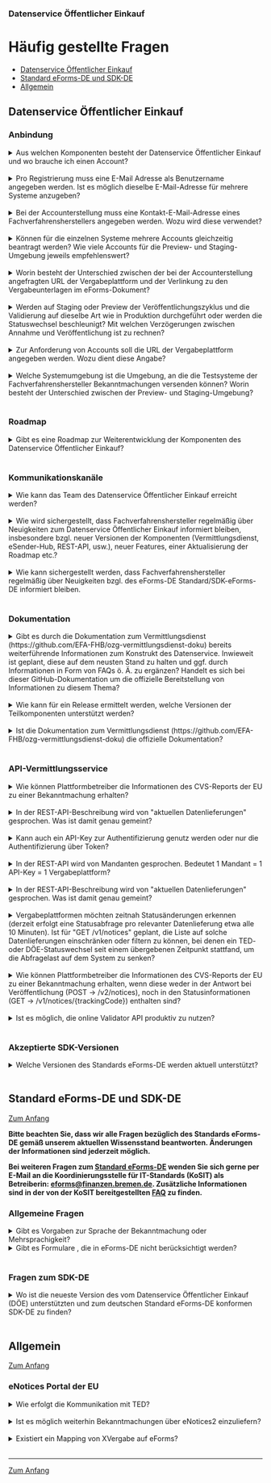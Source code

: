 ### Datenservice Öffentlicher Einkauf
# Häufig gestellte Fragen

- [Datenservice Öffentlicher Einkauf](#datenservice-öffentlicher-einkauf)
- [Standard eForms-DE und SDK-DE](#standard-eForms-DE-und-SDK-DE)
- [Allgemein](#allgemein)

## Datenservice Öffentlicher Einkauf

### Anbindung

<details>
<summary>
Aus welchen Komponenten besteht der Datenservice Öffentlicher Einkauf und wo brauche ich einen Account?
</summary>

**[Redaktionssystem](https://resy.datenservice-oeffentlicher-einkauf.de/)**: Das Redaktionssystem ist ein Angebot für Vergabestellen und beispielsweise Dienstleister von öffentlichen Auftraggebern oder Zuwendungsempfängern, die kein elektronisches Vergabesystem nutzen. 
Mit dem Redaktionssystem können Bekanntmachungen zu europaweiten Vergabeverfahren erfasst, bearbeitet, korrigiert und über den Vermittlungsdienst an TED versendet werden.
<br>
**[Vermittlungsdienst](https://ozg-vermittlungsdienst.de/)**: Der Vermittlungsdienst ist eine rein technische Schnittstelle zur Annahme, Validierung und Weiterleitung von Bekanntmachungen an TED und den Bekanntmachungsservice. 
Er bietet KEINE Oberfläche zum Erstellen von Bekanntmachungen! Es ist ausschließlich eine Maschine-zu-Maschine Kommunikation möglich, wie z.B. mit einer Vergabestellensoftware. Diese Anbindung wird durch den Fachverfahrenshersteller durchgeführt. 
<br>
**[Self-Service Portal](https://portal.ozg-vermittlungsdienst.de/)**: Das Self-Service-Portal (SSP) ist eine Web-Oberfläche für das Accountmanagement von Accounts des Vermittlungsdienstes. Primär genutzt wird es durch Fachverfahrenshersteller zur Ansicht der Statusinformationen von eingelieferten Bekanntmachungen in einem Dashboard.
<br>
**[Bekanntmachungsservice](https://oeffentlichevergabe.de/)**: Im Bekanntmachungsservice werden alle über den eSender-Hub versendeten EU-weiten und nationalen Bekanntmachungen veröffentlicht. Der Bekanntmachungsservice bietet eine Vielzahl an Recherchemöglichkeiten, damit Bietende ihrem Leistungsspektrum entsprechend zielgenau Bekanntmachungen finden können. Mit Nutzung des ELSTER-Unternehmenskontos stehen zudem weitere Komfortfunktionen wie Speicherung von Suchfunktionen und Benachrichtigungsservices zur Verfügung. Des Weiteren können die Daten des Bekanntmachungsservice über eine Open Data Schnittstelle in den Formaten eForms-DE, CSV und OCDS nachgenutzt werden. 
<br>
</details>
<br>

<details>
<summary>
Pro Registrierung muss eine E-Mail Adresse als Benutzername angegeben werden. Ist es möglich dieselbe E-Mail-Adresse für mehrere Systeme anzugeben?
</summary>
<br>
Generell werden zwei E-Mail-Adressen pro Account erfragt (teils auch als Mandant bezeichnet): Eine E-Mail-Adresse zur Aktivierung des Accounts und eine Kontakt E-Mail-Adresse. Es wird eine individuelle E-Mail-Adresse pro Account zur Aktivierung benötigt, um das Passwort für den Account zu setzen und um eine eindeutige Authentifizierung mit der Kombination aus E-Mail und Passwort zu ermöglichen. Die Account E-Mail-Adresse kann auch ein Funktionspostfach sein und wird nur zur Verwaltung des Accounts benötigt. Die Kontakt E-Mail-Adresse wird genutzt, falls beim Betrieb Fragen aufkommen zu einer Bekanntmachung, die von diesem Account versendet wurde. Kontakt E-Mail-Adresse und Account E-Mail-Adresse dürfen identisch sein und dieselbe Kontakt E-Mail-Adresse (z.B. ein zentraler Ansprechpartner) darf bei mehreren Accounts verwendet werden. Es kann allerdings für die drei Systemumgebungen Preview, Staging und Produktion dieselbe Account E-Mail-Adresse verwendet werden. Generell empfehlen wir einen Account pro Vergabeplattform. 
</details>
<br>

<details>
<summary>
Bei der Accounterstellung muss eine Kontakt-E-Mail-Adresse eines Fachverfahrensherstellers angegeben werden. Wozu wird diese verwendet?
</summary>
<br>
Diese E-Mail-Adresse wird verwendet, um proaktiv auf Nutzer des Self-Service-Portals zugehen zu können. Dieses kann der Fall sein, wenn es beispielsweise Auffälligkeiten mit dem Account oder den eingelieferten Bekanntmachungen gibt oder wenn generelle Informationen an alle Accountverantwortlichen versenden werden sollen. 
</details>
<br>

<details>
<summary>
Können für die einzelnen Systeme mehrere Accounts gleichzeitig beantragt werden? Wie viele Accounts für die Preview- und Staging-Umgebung jeweils empfehlenswert?
</summary>
<br>
Wir empfehlen, auf Staging exakt so viele Accounts zu verwenden, wie sie für Produktion planen, zu nutzen. Zusätzlich sind natürlich beliebig viele Testaccounts auf Preview und Staging möglich. 
</details>
<br>

<details>
<summary>
Worin besteht der Unterschied zwischen der bei der Accounterstellung angefragten URL der Vergabeplattform und der Verlinkung zu den Vergabeunterlagen im eForms-Dokument?
</summary>
<br>
Die URL der Vergabeplattform dient rein der Zuordnung der Accounts/ Mandanten, diese hat nichts mit der Verlinkung auf die Vergabeunterlagen zu tun. 
Manche Vergabeplattformen nutzen z.B. Dropbox oder Google Drive oder Ähnliches für das Hosten der Vergabeunterlagen, weshalb sich daraus nicht eindeutig die dahinterliegende Plattform identifizieren lässt. Aus diesem Grund ist die URL zusätzlich notwendig. Die Verlinkung zu den Vergabeunterlagen bleibt weiterhin im XML-Dokument. Der bei der Accounterstellung mitgegebene Link wird bei der Veröffentlichung im Bekanntmachungsservice, unter der Bekanntmachung selbst, als Disclaimer/Quelle angezeigt.
</details>
<br>

<details>
<summary>
Werden auf Staging oder Preview der Veröffentlichungszyklus und die Validierung auf dieselbe Art wie in Produktion durchgeführt oder werden die Statuswechsel beschleunigt? Mit welchen Verzögerungen zwischen Annahme und Veröffentlichung ist zu rechnen? 
</summary>
<br>
In allen Umgebungen werden eine vollständige Validierung und alle Statuswechsel durchgeführt. Da neue eForms-Versionen zunächst auf Preview, dann auf Staging und zuletzt in Produktion ausgerollt werden, können kurzzeitig unterschiedliche Validierungsregeln angewendet werden.
Da die Bekanntmachungen bei TED auf Preview und Staging etwas schneller prozessiert werden, erfolgt auch die Veröffentlichung auf der Staging-Umgebung des Bekanntmachungsservice etwas schneller als in Produktion.
</details>
<br>

<details>
<summary>
Zur Anforderung von Accounts soll die URL der Vergabeplattform angegeben werden. Wozu dient diese Angabe?
</summary>
<br>
Die Angabe der URL dient dazu, die genannten Systeme voneinander unterscheiden zu können, den korrekten Zugang zu ermöglichen und Duplikate zu vermeiden. Vergabeplattformen sind die Systeme, in denen Bekanntmachungen veröffentlicht werden, die URL der Vergabeplattform kann so z.B. alpha.oeffentlichevergabe.de (Test-Umgebung des Bekanntmachungsservices) sein. Mit dieser URL wird identifiziert, auf welcher Plattform Bekanntmachungen derzeit veröffentlicht werden. Bei diesem Thema ist es klar, dass es hier unterschiedliche Vorgehensweisen je nach Struktur des Systems der jeweiligen FVH geben kann. Prinzipiell gilt, dass sie einen Account pro System benötigen, das zukünftig in den Vermittlungsdient einliefern soll. Bei Unsicherheiten, welche Systeme/ Plattformen an den Vermittlungsdienst anzuschließen sind, kann eine Klärung mit Nutzung des Kontaktformulars herbeigeführt werden https://portal.ozg-vermittlungsdienst.de/contact. 
</details>
<br>

<details>
<summary>
Welche Systemumgebung ist die Umgebung, an die die Testsysteme der Fachverfahrenshersteller Bekanntmachungen versenden können? Worin besteht der Unterschied zwischen der Preview- und Staging-Umgebung?
</summary>
<br>
Die Preview-Umgebung dient nur zum Testen. Hier werden häufig Updates eingespielt und dieses ist auch die Testumgebung für zukünftige Releases. Die Staging-Umgebung ist eine 100% Kopie der Produktionsumgebung und sollte nur für produktionsnahe Tests genutzt werden. Beide Umgebungen liefern in die Staging-Umgebung des Bekanntmachungsservices und TED Preview ein. Auf Staging sollten Tests genauso durchgeführt werden, wie sie es auch für Produktion vorgesehen ist. Prinzipiell sind aber beide Umgebungen zum Test geeignet.
</details>
<br>

### Roadmap

<details>
<summary>
Gibt es eine Roadmap zur Weiterentwicklung der Komponenten des Datenservice Öffentlicher Einkauf?
</summary>
<br>
Ja. Die Informationen stehen hier: https://portal.ozg-vermittlungsdienst.de/roadmap
</details>
<br>

### Kommunikationskanäle

<details>
<summary> 
Wie kann das Team des Datenservice Öffentlicher Einkauf erreicht werden?
</summary>
Das Team ist über das folgende Kontaktformular zu erreichen:
<br>
Fragen/Anmerkungen zum Vermittlungsdienst/Self-Service Portal auf https://portal.ozg-vermittlungsdienst.de/contact
<br>
Fragen/Anmerkungen zum Redaktionssystem auf https://resy.datenservice-oeffentlicher-einkauf.de/kontakt
<br>
Fragen/Anmerkungen zum Bekanntmachungsservice auf https://oeffentlichevergabe.de/ui/de/contact
</details>
<br>

<details>
<summary>
Wie wird sichergestellt, dass Fachverfahrenshersteller regelmäßig über Neuigkeiten zum Datenservice Öffentlicher Einkauf informiert bleiben, insbesondere bzgl. neuer Versionen der Komponenten (Vermittlungsdienst, eSender-Hub, REST-API, usw.), neuer Features, einer Aktualisierung der Roadmap etc.?
</summary>
<br>
Es finden regelmäßig Informationstermine für die Fachverfahrenshersteller statt, diese werden per E-Mail angekündigt.
</details>

<br>
<details>
<summary>
Wie kann sichergestellt werden, dass Fachverfahrenshersteller regelmäßig über Neuigkeiten bzgl. des eForms-DE Standard/SDK-eForms-DE informiert bleiben.
</summary>
<br>
Die offizielle Publikation zum Standard eForms-DE erfolgt auf https://xeinkauf.de/eforms-de/
<br>
Die Publikation des zugehörigen SDK-DE erfolgt auf https://gitlab.opencode.de/OC000008125155/SDK-eforms-de
<br>
Fragen zum SDK-DE sind über Issues im Repository zu eröffnen.

</details>
<br>

### Dokumentation

<details>
<summary>
Gibt es durch die Dokumentation zum Vermittlungsdienst (https://github.com/EFA-FHB/ozg-vermittlungsdienst-doku) bereits weiterführende Informationen zum Konstrukt des Datenservice. Inwieweit ist geplant, diese auf dem neusten Stand zu halten und ggf. durch Informationen in Form von FAQs ö. Ä. zu ergänzen? Handelt es sich bei dieser GitHub-Dokumentation um die offizielle Bereitstellung von Informationen zu diesem Thema?
</summary>
<br>

Die Github-Dokumentation wird weitergepflegt und ist bis auf weiteres die offizielle Dokumentation. Die kann auch im [Self-Service Portal](https://portal.ozg-vermittlungsdienst.de/) des DÖEs gelesen werden. 
</details>
<br>

<details>
<summary>
Wie kann für ein Release ermittelt werden, welche Versionen der Teilkomponenten unterstützt werden?  
</summary>
<br>
Unter https://portal.ozg-vermittlungsdienst.de/documentation/eForms_support ist dokumentiert, welche eForms-Versionen die Teilkomponenten unterstützen. 
Für jedes Release veröffentlichen wir Release Notes, um zu beschreiben, welche Komponente welche Version unterstützt.
</details>
<br>

<details>
<summary>
Ist die Dokumentation zum Vermittlungsdienst (https://github.com/EFA-FHB/ozg-vermittlungsdienst-doku) die offizielle Dokumentation?
</summary>
<br>

Ja, die Github-Dokumentation wird regelmäßig aktualisiert und ist bis auf weiteres die offizielle Dokumentation. Die Dokumentation wird zugleich im [Self-Service Portal](https://portal.ozg-vermittlungsdienst.de/) veröffentlicht.
</details>
<br>

### API-Vermittlungsservice

<details>
<summary>
Wie können Plattformbetreiber die Informationen des CVS-Reports der EU zu einer Bekanntmachung erhalten?</summary>
<br>
Alle Fehler und Warnungen aus dem CVS Report werden in den Statusinformationen übergeben. Dabei übergeben wir die ID, den Pfad, den Inhalt und den Text jeder angeschlagenen Regel. Es ist nicht vorgesehen, den CVS Report als Datei zurückzugeben.
</details>
<br>

<details>
<summary>
In der REST-API-Beschreibung wird von "aktuellen Datenlieferungen" gesprochen. Was ist damit genau gemeint?
</summary>
<br>
Der Endpunkt v1/notices gibt Statusinformationen zu allen Bekanntmachungen zurück, die vom derzeit authentifizierten Mandanten erfolgreich eingeliefert wurden.
</details>
<br>

<details>
<summary>
Kann auch ein API-Key zur Authentifizierung genutz werden oder nur die Authentifizierung über Token?
</summary>
<br>
Die Authentifikation via API-Keys wird bald abgeschaltet, auch auf Preview. Langfristig können Sie sich nur über die Tokens mit Refresh alle 24h authentifizieren. In Einzelfällen werden API-Keys noch zu Test- und Debuggingzwecken genutzt. 
</details>
<br>

<details>
<summary>
In der REST-API wird von Mandanten gesprochen. Bedeutet 1 Mandant = 1 API-Key = 1 Vergabeplattform?
</summary>
<br>
Diese Annahme ist korrekt.
</details>
<br>

<details>
<summary>
In der REST-API-Beschreibung wird von "aktuellen Datenlieferungen" gesprochen. Was ist damit genau gemeint?
</summary>
<br>
Der Endpunkt v1/notices gibt Statusinformationen zu allen Bekanntmachungen zurück, die vom derzeit authentifizierten Mandanten erfolgreich eingeliefert wurden.
</details>
<br>

<details>
<summary>
Vergabeplattformen möchten zeitnah Statusänderungen erkennen (derzeit erfolgt eine Statusabfrage pro relevanter Datenlieferung etwa alle 10 Minuten). Ist für "GET /v1/notices" geplant, die Liste auf solche Datenlieferungen einschränken oder filtern zu können, bei denen ein TED- oder DÖE-Statuswechsel seit einem übergebenen Zeitpunkt stattfand, um die Abfragelast auf dem System zu senken?
</summary>
<br>
Vielen Dank für diesen Vorschlag; wir werden eine Umsetzung prüfen.
</details>
<br>

<details>
<summary>
Wie können Plattformbetreiber die Informationen des CVS-Reports der EU zu einer Bekanntmachung erhalten, wenn diese weder in der Antwort bei Veröffentlichung (POST → /v2/notices), noch in den Statusinformationen (GET → /v1/notices/{trackingCode}) enthalten sind?
</summary>
<br>
Alle Fehler und Warnungen aus dem CVS Report werden zukünftig in den Statusinformationen übergeben. Dabei übergeben wir die ID, den Pfad, den Inhalt und den Text jeder angeschlagenen Regel. Derzeit ist es nicht vorgesehen, den CVS Report als Datei zurückzugeben.
</details>
<br>

<details>
<summary>
Ist es möglich, die online Validator API produktiv zu nutzen?
</summary>
<br>
Ja, die produktive Nutzung des Online Validators wird unterstützt. In der Produktivumgebung und in der Stagingumgebung wird die eforms-de-schematron Bugfix-Version immer die gleiche sein, wie auch im Vermittlungsdienst selbst. Auch die Nutzung des Offline-Validators (https://projekte.kosit.org/eforms/validator-edition-eforms-de) ist empfohlen. 
</details>
<br>

### Akzeptierte SDK-Versionen

<details>
<summary>
 Welche Versionen des Standards eForms-DE werden aktuell unterstützt?
</summary>
<br>
Ausführliche Informationen zur Unterstützung der eForms-Versionen finden Sie hier: https://portal.ozg-vermittlungsdienst.de/documentation/eForms_support
</details>
<br>

## Standard eForms-DE und SDK-DE

[Zum Anfang](#häufig-gestellte-fragen)<br>

**Bitte beachten Sie, dass wir alle Fragen bezüglich des Standards eForms-DE gemäß unserem aktuellen Wissensstand beantworten. Änderungen der Informationen sind jederzeit möglich.**

**Bei weiteren Fragen zum <u>Standard eForms-DE</u> wenden Sie sich gerne per E-Mail an die Koordinierungsstelle für IT-Standards (KoSIT) als Betreiberin: eforms@finanzen.bremen.de. Zusätzliche Informationen sind in der von der KoSIT bereitgestellten [FAQ](https://xeinkauf.de/eforms-de/faq/) zu finden.** 

### Allgemeine Fragen

<details>
  <summary>
    Gibt es Vorgaben zur Sprache der Bekanntmachung oder Mehrsprachigkeit?
  </summary>
  <br>
  Es gibt zwar keine Aussage zur Wahl der Sprache von Ausschreibungen in der Vergabeordnung, jedoch ist nach § 23 Abs. 1 Verwaltungsverfahrensgesetz (VwVfG) die Amtssprache deutsch. Dementsprechend ist zu erwarten, dass deutsche Behörden ihre Unterlagen immer mindestens in deutscher Sprache ausfertigen müssen. Mehrsprachigkeit ist natürlich möglich und erlaubt. 
  Für Veröffentlichende Entitäten die nicht als Behörde klassifiziert werden ist die Veröffentlichung auch ohne deutsche Sprache in Ordnung. Ab dem 31.01.2024 ist die Regel CR-DE-26 zum BT-300 temporär für die Validierung im Vermittlungsdienst deaktiviert, im Online Validator (validator.ozg-vermittlungsdienst.de) wird der Fehler jedoch weiterhin zurückgegeben. 
</details>

<details>
  <summary>
    Gibt es Formulare , die in eForms-DE nicht berücksichtigt werden?
  </summary>
  <br>
    Folgende Formulare sind im eForms-DE Standard nicht vorgesehen:
  
| Formular    | Typ                           | Beschreibung  | Grund für die Nichtumsetzung in eForms-DE |
|-------------|----------------------------------|------------|---------------------|
| 1 | Plannung | Bekanntmachung der Veröffentlichung einer Vorinformation in einem Beschafferprofil – allgemeine Richtlinie  | Informationen sind im Beschafferprofil enthalten |
| 2 | Plannung | Bekanntmachung der Veröffentlichung einer regelmäßigen nicht verbindlichen Bekanntmachung in einem Beschafferprofil – __Sektorenrichtlinie__ | Informationen sind im Beschafferprofil enthalten |
| 3 | Plannung | Bekanntmachung der Veröffentlichung einer Vorinformation in einem Beschafferprofil – Richtlinie für Beschaffung im Bereich Verteidigung | Informationen sind im Beschafferprofil enthalten |
| T01 | Plannung | Vorinformation zu öffentlichen Personenverkehrsdiensten | Grundlage ist die Verordnung (EG) Nr. 1370/2007 diese gilt weiterhin mit Aktualisierungen. Aktuell erfolgt die Datenerfassung für T1 in der Anwendung „eNotices“ direkt bei TED. Die eForms-Verordnung ((EU) 2019/1780) die zentrale Grundlage für die seit 25.10.2023 gültige VgV. Die Verordnung (EG) Nr. 1370/2007 ist nicht Bestandteil der eForms-Verordnung. |
| T02 | Result | Bekanntmachung über vergebene Aufträge für öffentliche Personenverkehrsdienste | Grundlage ist die Verordnung (EG) Nr. 1370/2007 diese gilt weiterhin mit Aktualisierungen. Aktuell erfolgt die Datenerfassung für T2 in der Anwendung „eNotices“ direkt bei TED. Die eForms-Verordnung ((EU) 2019/1780) die zentrale Grundlage für die seit 25.10.2023 gültige VgV. Die Verordnung (EG) Nr. 1370/2007 ist nicht Bestandteil der eForms-Verordnung. |
</details>
<br>

### Fragen zum SDK-DE

<details>
<summary>
Wo ist die neueste Version des vom Datenservice Öffentlicher Einkauf (DÖE) unterstützten und zum deutschen Standard eForms-DE konformen SDK-DE zu finden?</summary>
<br>
Die Publikation des SDK-DE erfolgt auf https://gitlab.opencode.de/OC000008125155/SDK-eforms-de
</details>
<br>

## Allgemein
[Zum Anfang](#häufig-gestellte-fragen)

### eNotices Portal der EU

 <details> 
<summary>
Wie erfolgt die Kommunikation mit TED?

 </summary>

<br>

- Bei API-Übermittlungen muss die NoticeAuthorEmail die E-Mail des Beschaffers (Endanwender) sein
-	Der E-Mail-Autor der Bekanntmachung erhält Benachrichtigungen über Statusänderungen:
--> Einreichung, gestoppt, nicht veröffentlicht, veröffentlicht
-	Der eSender erhält eine Kopie an die E-Mail-Adresse, die von EU-Login für den API-Schlüssel verwendet wird.
</details>
<br>

<details>
<summary>
Ist es möglich weiterhin Bekanntmachungen über eNotices2 einzuliefern?
</summary>
<br>
Seit dem 25.10.2023 müssen rechtlich alle oberschwelligen Bekanntmachungen im eForms-DE Format über den Datenservice Öffentlicher Einkauf eingeliefert werden. Eine direkte Einlieferung über eNotices2 ist rechtlich nicht zulässig, da dort die Anpassungen des eForms-DE Standards nicht berücksichtig werden. (Siehe auch VgV § 10a) 
</details>
<br>

<details>
<summary>
Existiert ein Mapping von XVergabe auf eForms?
</summary>
<br>
Der Standard XVergabe wird dauerhaft durch eForms-DE ersetzt und nicht weiterentwickelt. Der Abdeckungsgrad der enthaltenen Informationen ist sehr unterschiedlich. Seitens Datenservice Öffentlicher Einkauf wird kein Mapping von XVergabe auf eForms zur Verfügung gestellt.
</details>
<br>

---
[Zum Anfang](#häufig-gestellte-fragen)




